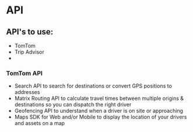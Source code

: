 # API

## API's to use:
- TomTom
- Trip Advisor
- 

### TomTom API
- Search API to search for destinations or convert GPS positions to addresses
- Matrix Routing API to calculate travel times between multiple origins & destinations so you can dispatch the right driver
- Geofencing API to understand when a driver is on site or approaching
- Maps SDK for Web and/or Mobile to display the location of your drivers and assets on a map 